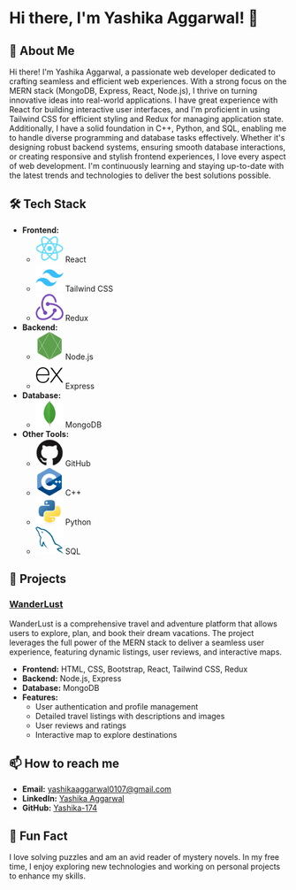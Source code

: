 # Hi there, I'm Yashika Aggarwal! 👋

## 💫 About Me
Hi there! I'm Yashika Aggarwal, a passionate web developer dedicated to crafting seamless and efficient web experiences. With a strong focus on the MERN stack (MongoDB, Express, React, Node.js), I thrive on turning innovative ideas into real-world applications. I have great experience with React for building interactive user interfaces, and I'm proficient in using Tailwind CSS for efficient styling and Redux for managing application state. Additionally, I have a solid foundation in C++, Python, and SQL, enabling me to handle diverse programming and database tasks effectively. Whether it's designing robust backend systems, ensuring smooth database interactions, or creating responsive and stylish frontend experiences, I love every aspect of web development. I'm continuously learning and staying up-to-date with the latest trends and technologies to deliver the best solutions possible.

## 🛠️ Tech Stack
- **Frontend:** 
  - <img src="https://raw.githubusercontent.com/devicons/devicon/master/icons/react/react-original.svg" alt="React" width="50" height="50"> React
  - <img src="https://raw.githubusercontent.com/devicons/devicon/master/icons/tailwindcss/tailwindcss-plain.svg" alt="Tailwind CSS" width="50" height="50"> Tailwind CSS
  - <img src="https://raw.githubusercontent.com/devicons/devicon/master/icons/redux/redux-original.svg" alt="Redux" width="50" height="50"> Redux
- **Backend:** 
  - <img src="https://raw.githubusercontent.com/devicons/devicon/master/icons/nodejs/nodejs-plain.svg" alt="Node.js" width="50" height="50"> Node.js
  - <img src="https://raw.githubusercontent.com/devicons/devicon/master/icons/express/express-original.svg" alt="Express" width="50" height="50"> Express
- **Database:** 
  - <img src="https://raw.githubusercontent.com/devicons/devicon/master/icons/mongodb/mongodb-original.svg" alt="MongoDB" width="50" height="50"> MongoDB
- **Other Tools:**
  - <img src="https://raw.githubusercontent.com/devicons/devicon/master/icons/github/github-original.svg" alt="GitHub" width="50" height="50"> GitHub
  - <img src="https://raw.githubusercontent.com/devicons/devicon/master/icons/cplusplus/cplusplus-original.svg" alt="C++" width="50" height="50"> C++
  - <img src="https://raw.githubusercontent.com/devicons/devicon/master/icons/python/python-original.svg" alt="Python" width="50" height="50"> Python
  - <img src="https://raw.githubusercontent.com/devicons/devicon/master/icons/mysql/mysql-original.svg" alt="SQL" width="50" height="50"> SQL

## 🚀 Projects
### [WanderLust](https://wanderlust-project-main.onrender.com/listings)
WanderLust is a comprehensive travel and adventure platform that allows users to explore, plan, and book their dream vacations. The project leverages the full power of the MERN stack to deliver a seamless user experience, featuring dynamic listings, user reviews, and interactive maps.

- **Frontend:** HTML, CSS, Bootstrap, React, Tailwind CSS, Redux
- **Backend:** Node.js, Express
- **Database:** MongoDB
- **Features:**
  - User authentication and profile management
  - Detailed travel listings with descriptions and images
  - User reviews and ratings
  - Interactive map to explore destinations

## 📫 How to reach me
- **Email:** [yashikaaggarwal0107@gmail.com](mailto:yashikaaggarwal0107@gmail.com)
- **LinkedIn:** [Yashika Aggarwal](https://www.linkedin.com/in/yashika-aggarwal-a577a1273)
- **GitHub:** [Yashika-174](https://github.com/Yashika-174)

## 🌟 Fun Fact
I love solving puzzles and am an avid reader of mystery novels. In my free time, I enjoy exploring new technologies and working on personal projects to enhance my skills.
